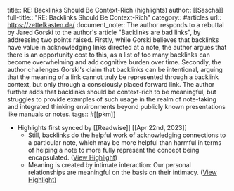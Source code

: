 title:: RE: Backlinks Should Be Context-Rich (highlights)
author:: [[Sascha]]
full-title:: "RE: Backlinks Should Be Context-Rich"
category:: #articles
url:: https://zettelkasten.de/
document_note:: The author responds to a rebuttal by Jared Gorski to the author's article "Backlinks are bad links", by addressing two points raised. Firstly, while Gorski believes that backlinks have value in acknowledging links directed at a note, the author argues that there is an opportunity cost to this, as a list of too many backlinks can become overwhelming and add cognitive burden over time. Secondly, the author challenges Gorski's claim that backlinks can be intentional, arguing that the meaning of a link cannot truly be represented through a backlink context, but only through a consciously placed forward link. The author further adds that backlinks should be context-rich to be meaningful, but struggles to provide examples of such usage in the realm of note-taking and integrated thinking environments beyond publicly known presentations like manuals or notes.
tags:: #[[pkm]]

- Highlights first synced by [[Readwise]] [[Apr 22nd, 2023]]
	- Still, backlinks do the helpful work of acknowledging connections to a particular note, which may be more helpful than harmful in terms of helping a note to more fully represent the concept being encapsulated. ([View Highlight](https://read.readwise.io/read/01gygcfyzhbv487azdv68pefpt))
	- Meaning is created by intimate interaction: Our personal relationships are meaningful on the basis on their intimacy. ([View Highlight](https://read.readwise.io/read/01gygcf3hy8p50wfse0f4x6pzg))